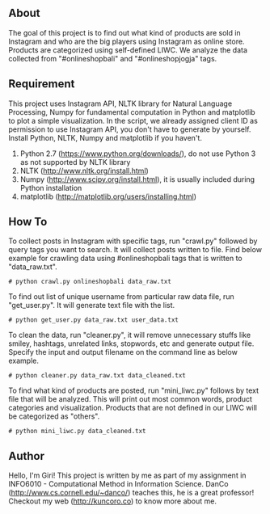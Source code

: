 ## About
The goal of this project is to find out what kind of products are sold in Instagram and who are the big players using Instagram as online store. Products are categorized using self-defined LIWC. We analyze the data collected from "#onlineshopbali" and "#onlineshopjogja" tags.

## Requirement
This project uses Instagram API, NLTK library for Natural Language Processing, Numpy for fundamental computation in Python and matplotlib to plot a simple visualization. In the script, we already assigned client ID as permission to use Instagram API, you don't have to generate by yourself. Install Python, NLTK, Numpy and matplotlib if you haven't.

1. Python 2.7 (https://www.python.org/downloads/), do not use Python 3 as not supported by NLTK library
2. NLTK (http://www.nltk.org/install.html)
3. Numpy (http://www.scipy.org/install.html), it is usually included during Python installation
4. matplotlib (http://matplotlib.org/users/installing.html)

## How To
To collect posts in Instagram with specific tags, run "crawl.py" followed by query tags you want to search. It will collect posts written to file. Find below example for crawling data using #onlineshopbali tags that is written to "data_raw.txt".
```
# python crawl.py onlineshopbali data_raw.txt
```
To find out list of unique username from particular raw data file, run "get_user.py". It will generate text file with the list.
```
# python get_user.py data_raw.txt user_data.txt
```
To clean the data, run "cleaner.py", it will remove unnecessary stuffs like smiley, hashtags, unrelated links, stopwords, etc and generate output file. Specify the input and output filename on the command line as below example.
```
# python cleaner.py data_raw.txt data_cleaned.txt
```
To find what kind of products are posted, run "mini_liwc.py" follows by text file that will be analyzed. This will print out most common words, product categories and visualization. Products that are not defined in our LIWC will be categorized as "others".
```
# python mini_liwc.py data_cleaned.txt
```

## Author
Hello, I'm Giri! This project is written by me as part of my assignment in INFO6010 - Computational Method in Information Science. DanCo (http://www.cs.cornell.edu/~danco/) teaches this, he is a great professor! Checkout my web (http://kuncoro.co) to know more about me.
